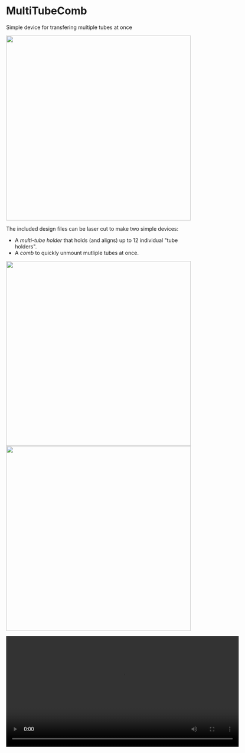 # MultiTubeComb
Simple device for transfering multiple tubes at once


<img src="images/MultiTubeHolder.jpeg" width="500" />


The included design files can be laser cut to make two simple devices:
- A *multi-tube holder* that holds (and aligns) up to 12 individual "tube holders".
- A *comb* to quickly unmount mutliple tubes at once.

<img src="images/MultiTubeHolder2.jpeg" width="500" /> <img src="images/MultiTubeComb.jpeg" width="500" />

<video width="630" height="300" src="images/TubeCombDemo.mp4"></video>

